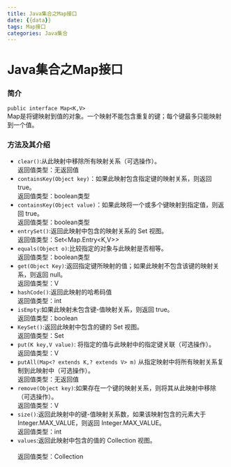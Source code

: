 ```yaml
---
title: Java集合之Map接口
date: {{data}}
tags: Map接口
categories: Java集合
---
```


# Java集合之Map接口

### 简介<br/>
`public interface Map<K,V>`<br/>
Map是将键映射到值的对象。一个映射不能包含重复的键；每个键最多只能映射到一个值。<br/>

### 方法及其介绍<br/>
- `clear()`:从此映射中移除所有映射关系（可选操作）。<br/>
返回值类型：无返回值<br/>
- `containsKey(Object key)`：如果此映射包含指定键的映射关系，则返回 true。<br/>
返回值类型：boolean类型<br/>
- `containsKey(Object value)`：如果此映将一个或多个键映射到指定值，则返回 true。<br/>
返回值类型：boolean类型<br/>
- `entrySet()`:返回此映射中包含的映射关系的 Set 视图。<br/>
返回值类型：Set<Map.Entry<K,V>><br/>
- `equals(Object o)`:比较指定的对象与此映射是否相等。<br/>
返回值类型：boolean类型<br/>
- `get(Object Key)`:返回指定键所映射的值；如果此映射不包含该键的映射关系，则返回 null。<br/>
返回值类型：V<br/>
- `hashCode()`:返回此映射的哈希码值<br/>
返回值类型：int<br/>
- `isEmpty`:如果此映射未包含键-值映射关系，则返回 true。<br/>
返回值类型：boolean<br/>
- `KeySet()`:返回此映射中包含的键的 Set 视图。<br/>
返回值类型：Set<K><br/>
- `put(K key,V value)`: 将指定的值与此映射中的指定键关联（可选操作）。<br/>
返回值类型：V<br/>
- `putAll(Map<? extends K,? extends V> m)` 从指定映射中将所有映射关系复制到此映射中（可选操作）。<br/>
返回值类型：无返回值<br/>
- `remove(Object key)`:如果存在一个键的映射关系，则将其从此映射中移除（可选操作）。<br/>
返回值类型：V<br/>
- `size()`:返回此映射中的键-值映射关系数，如果该映射包含的元素大于 Integer.MAX_VALUE，则返回 Integer.MAX_VALUE。<br/>
返回值类型：int<br/>
- `values`:返回此映射中包含的值的 Collection 视图。<br/>  
返回值类型：Collection<V><br/>
